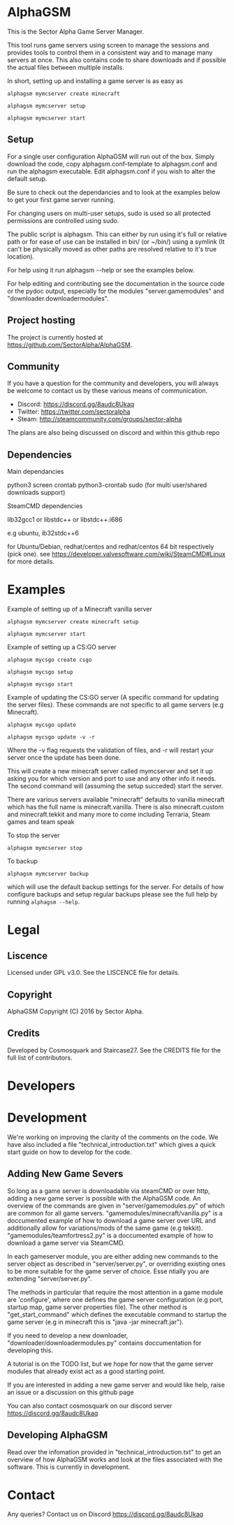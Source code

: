 # AlphaGSM

This is the Sector Alpha Game Server Manager.

This tool runs game servers using screen to manage the sessions and provides
tools to control them in a consistent way and to manage many servers at once.
This also contains code to share downloads and if possible the actual files
between multiple installs.

In short, setting up and installing a game server is as easy as

  `alphagsm mymcserver create minecraft` 

  `alphagsm mymcserver setup`

  `alphagsm mymcserver start`

## Setup

For a single user configuration AlphaGSM will run out of the box. Simply download the code, copy alphagsm.conf-template to alphagsm.conf and 
run the alphagsm executable. Edit alphagsm.conf if you wish to alter the default setup.

Be sure to check out the dependancies and to look at the examples below to get your first game server running.

For changing users on multi-user setups, sudo is used so all protected permissions are controlled
using sudo.

The public script is alphagsm. This can either by run using it's full or relative
path or for ease of use can be installed in bin/ (or ~/bin/) using a symlink (It
can't be physically moved as other paths are resolved relative to it's true 
location).

For help using it run alphagsm --help or see the examples below.

For help editing and contributing see the documentation in the source code or the
pydoc output, especially for the modules "server.gamemodules" and
"downloader.downloadermodules".

## Project hosting

The project is currently hosted at https://github.com/SectorAlpha/AlphaGSM.

## Community

If you have a question for the community and developers, you will
always be welcome to contact us by these various means of communication.

* Discord: https://discord.gg/8audc8Ukaq
* Twitter: https://twitter.com/sectoralpha
* Steam: http://steamcommunity.com/groups/sector-alpha

The plans are also being discussed on discord and within this github repo

## Dependencies

Main dependancies

  python3
  screen
  crontab
  python3-crontab
  sudo (for multi user/shared downloads support)

SteamCMD dependencies

  lib32gcc1 or libstdc++ or libstdc++.i686 

  e.g ubuntu, ib32stdc++6
  
for Ubuntu/Debian, redhat/centos and redhat/centos 64 bit respectively (pick one).
see https://developer.valvesoftware.com/wiki/SteamCMD#Linux for more details.

# Examples

Example of setting up of a Minecraft vanilla server

  `alphagsm mymcserver create minecraft setup`

  `alphagsm mymcserver start`

Example of setting up a CS:GO server

  `alphagsm mycsgo create csgo`

  `alphagsm mycsgo setup`

  `alphagsm mycsgo start`

Example of updating the CS:GO server (A specific command for updating the server files). These commands are not specific to all game servers (e.g Minecraft).

  `alphagsm mycsgo update`

  `alphagsm mycsgo update -v -r`

Where the -v flag requests the validation of files, and -r will restart your server once the update has been done.

This will create a new minecraft server called mymcserver and set it up
asking you for which version and port to use and any other info it needs.
The second command will (assuming the setup succeded) start the server.

There are various servers available "minecraft" defaults to vanilla minecraft
which has the full name is minecraft.vanilla. There is also minecraft.custom
and minecraft.tekkit and many more to come including Terraria, Steam games
and team speak

To stop the server 

  `alphagsm mymcserver stop`

To backup

  `alphagsm mymcserver backup`

which will use the default backup settings for the server. For details of how
configure backups and setup regular backups please see the full help by 
running `alphagsm --help`.

# Legal

## Liscence

Licensed under GPL v3.0. See the LISCENCE file for details.

## Copyright

AlphaGSM Copyright (C) 2016 by Sector Alpha.

## Credits

Developed by Cosmosquark and Staircase27. See the CREDITS file for the full list of contributors.

# Developers


# Development

We're working on improving the clarity of the comments on the code. We have also included a file "technical_introduction.txt" which gives a quick start guide on how to develop for the code.

## Adding New Game Severs

So long as a game server is downloadable via steamCMD or over http, adding a new game
server is possible with the AlphaGSM code. An overview of the commands are given
in "server/gamemodules.py" of which are common for all game servers. "gamemodules/minecraft/vanilla.py"
is a doccumented example of how to download a game server over URL and additionally allow for
variations/mods of the same game (e.g tekkit). "gamemodules/teamfortress2.py" is a doccumented
example of how to download a game server via SteamCMD.

In each gameserver module, you are either adding new commands to the server object as described in "server/server.py", or overriding existing ones to be more suitable for the game server of choice. Esse
ntially you are extending "server/server.py".

The methods in particular that require the most attention in a game module are 'configure', where one defines the game server configuration (e.g port, startup map, game server properties file).
The other method is "get_start_command" which defines the executable command to startup the game server (e.g in minecraft this is "java -jar minecraft.jar").

If you need to develop a new downloader, "downloader/downloadermodules.py" contains doccumentation for developing this.

A tutorial is on the TODO list, but we hope for now that the game server modules that already exist act as a good starting point. 

If you are interested in adding a new game server and would like help, raise an issue or a discussion on this github page

You can also contact cosmosquark on our discord server https://discord.gg/8audc8Ukaq

## Developing AlphaGSM

Read over the infomation provided in "technical_introduction.txt" to get an overview of how AlphaGSM works and look at the files associated with the software. This is currently in development.

# Contact

Any queries? Contact us on Discord https://discord.gg/8audc8Ukaq
